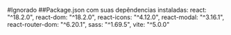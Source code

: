 #Ignorado
##Package.json com suas depêndencias instaladas: 
    react: "^18.2.0",
    react-dom: "^18.2.0",
    react-icons: "^4.12.0",
    react-modal: "^3.16.1",
    react-router-dom: "^6.20.1",
    sass: "^1.69.5",
    vite: "^5.0.0"